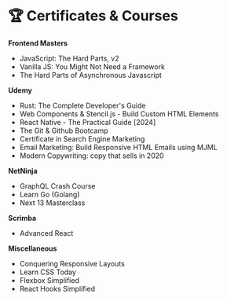 # 🏆 Certificates & Courses

**Frontend Masters**
- JavaScript: The Hard Parts, v2
- Vanilla JS: You Might Not Need a Framework
- The Hard Parts of Asynchronous Javascript

**Udemy**

- Rust: The Complete Developer's Guide
- Web Components & Stencil.js - Build Custom HTML Elements
- React Native - The Practical Guide [2024]
- The Git & Github Bootcamp
- Certificate in Search Engine Marketing
- Email Marketing: Build Responsive HTML Emails using MJML
- Modern Copywriting: copy that sells in 2020

**NetNinja**

- GraphQL Crash Course
- Learn Go (Golang)
- Next 13 Masterclass

**Scrimba**

- Advanced React

**Miscellaneous**

- Conquering Responsive Layouts
- Learn CSS Today
- Flexbox Simplified
- React Hooks Simplified

